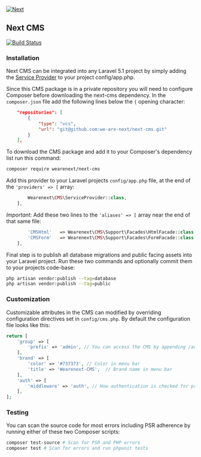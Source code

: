 [![Next](https://wearenext.co.za/images/logos/logo-next-74x28.png)](https://www.wearenext.co.za)

## Next CMS

[![Build Status](https://travis-ci.com/we-are-next/next-cms.svg?token=5n1iuBDPPqhG9V382jtf&branch=master)](https://travis-ci.com/we-are-next/next-cms)

### Installation

Next CMS can be integrated into any Laravel 5.1 project by simply adding the [Service Provider](https://laravel.com/docs/5.1/packages#service-providers) to your project config/app.php.

Since this CMS package is in a private repository you will need to configure Composer before downloading the next-cms dependency. In the `composer.json` file add the following lines below the `{` opening character:

```json
    "repositories": [
        {
            "type": "vcs",
            "url": "git@github.com:we-are-next/next-cms.git"
        }
    ],
```

To download the CMS package and add it to your Composer's dependency list run this command:

```sh
composer require wearenext/next-cms
```

Add this provider to your Laravel projects `config/app.php` file, at the end of the `'providers' => [` array:

```php
        Wearenext\CMS\ServiceProvider::class,
    ],
```

*Important:* Add these two lines to the `'aliases' => [` array near the end of that same file:

```php
        'CMSHtml'   => Wearenext\CMS\Support\Facades\HtmlFacade::class,
        'CMSForm'   => Wearenext\CMS\Support\Facades\FormFacade::class,
    ],
```

Final step is to publish all database migrations and public facing assets into your Laravel project. Run these two commands and optionally commit them to your projects code-base:

```sh
php artisan vendor:publish --tag=database
php artisan vendor:publish --tag=public
```

### Customization

Customizable attributes in the CMS can modified by overriding configuration directives set in `config/cms.php`. By default the configuration file looks like this:

```php
return [
    'group' => [
        'prefix' => 'admin', // You can access the CMS by appending /admin to your projects URL
    ],
    'brand' => [
        'color' => '#737373', // Color in menu bar
        'title' => 'Wearenext-CMS',  // Brand name in menu bar
    ],
    'auth' => [
        'middleware' => 'auth', // How authentication is checked for protected routes
    ],
];
```

### Testing

You can scan the source code for most errors including PSR adherence by running either of these two Composer scripts:

```sh
composer test-source # Scan for PSR and PHP errors
composer test # Scan for errors and run phpunit tests
```
